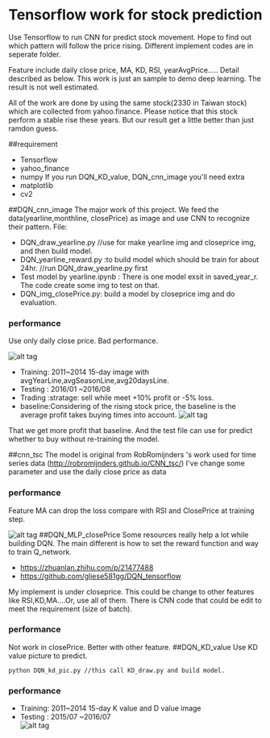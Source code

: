 # Tensorflow work for stock prediction
Use Tensorflow to run CNN for predict stock movement. Hope to find out which pattern will follow the price rising. Different implement codes are in seperate folder.
 
Feature include daily close price, MA, KD, RSI, yearAvgPrice..... Detail described as below. This work is just an sample to demo deep learning. The result is not well estimated. 
 
All of the work are done by using the same stock(2330 in Taiwan stock) which are collected from yahoo.finance. Please notice that this stock perform a stable rise these years. But our result get a little better than just ramdon guess.

##requirement
- Tensorflow
- yahoo_finance
- numpy
If you run DQN_KD_value, DQN_cnn_image you'll need extra
- matplotlib
- cv2

##DQN_cnn_image
The major work of this project. We feed the data(yearline,monthline, closePrice) as image and use CNN to recognize their pattern. 
File:
- DQN_draw_yearline.py  //use for make yearline img and closeprice img, and then build model.
- DQN_yearline_reward.py :to build model which should be train for about 24hr. //run DQN_draw_yearline.py first
- Test model by yearline.ipynb : There is one model exsit in saved_year_r. The code create some img to test on that.
- DQN_img_closePrice.py: build a model by closeprice img and do evaluation.

### performance
Use only daily close price. Bad performance. 
 
![alt tag](https://github.com/kimber-chen/Tensorflow-for-stock-prediction/blob/master/graph/closePrice_rst.PNG)
  * Training: 2011~2014 15-day image with avgYearLine,avgSeasonLine,avg20daysLine. 
  * Testing : 2016/01 ~2016/08  
  * Trading :stratage: sell while meet +10% profit or -5% loss.
  * baseline:Considering of the rising stock price, the baseline is the average profit takes buying times into account.
![alt tag](https://github.com/kimber-chen/Tensorflow-for-stock-prediction/blob/master/graph/yearline_rst.PNG)
  
 That we get more profit that baseline. And the test file can use for predict whether to buy without re-training the model.

##cnn_tsc
The model is original from RobRomijnders 's work used for time series data (http://robromijnders.github.io/CNN_tsc/) 
 I've change some parameter and use the daily close price as data
### performance
Feature MA can drop the loss compare with RSI and ClosePrice at training step.
 
![alt tag](https://github.com/kimber-chen/Tensorflow-for-stock-prediction/blob/master/graph/cnn_tsc_rst.PNG)
##DQN_MLP_closePrice
Some resources really help a lot while building DQN. The main different is how to set the reward function and way to train Q_network.
  * https://zhuanlan.zhihu.com/p/21477488
  * https://github.com/gliese581gg/DQN_tensorflow
 
My implement is under closeprice. This could be change to other features like RSI,KD,MA....Or, use all of them. There is CNN code that could be edit to meet the requirement (size of batch).  
 
### performance
Not work in closePrice. Better with other feature.
##DQN_KD_value
Use KD value picture to predict.
```
python DQN_kd_pic.py //this call KD_draw.py and build model.
```
### performance
  * Training: 2011~2014 15-day K value and D value image
  * Testing : 2015/07 ~2016/07  
![alt tag](https://github.com/kimber-chen/Tensorflow-for-stock-prediction/blob/master/graph/KD_rst.PNG)

